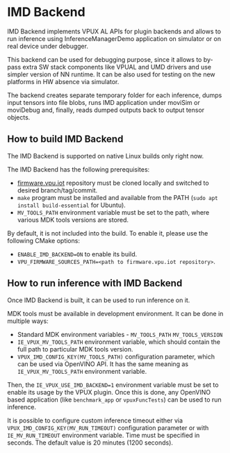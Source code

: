 # IMD Backend

IMD Backend implements VPUX AL APIs for plugin backends and allows to run inference using
InferenceManagerDemo application on simulator or on real device under debugger.

This backend can be used for debugging purpose, since it allows to by-pass extra SW stack components
like VPUAL and UMD drivers and use simpler version of NN runtime.
It can be also used for testing on the new platforms in HW absence via simulator.

The backend creates separate temporary folder for each inference, dumps input tensors into file blobs,
runs IMD application under moviSim or moviDebug and, finally, reads dumped outputs back to output tensor objects.

## How to build IMD Backend

The IMD Backend is supported on native Linux builds only right now.

The IMD Backend has the following prerequisites:

* [firmware.vpu.iot](https://github.com/intel-innersource/firmware.vpu.iot)
  repository must be cloned locally and switched to desired branch/tag/commit.
* `make` program must be installed and available from the PATH (`sudo apt install build-essential` for Ubuntu).
* `MV_TOOLS_PATH` environment variable must be set to the path, where various MDK tools versions are stored.

By default, it is not included into the build. To enable it, please use the following CMake options:

* `ENABLE_IMD_BACKEND=ON` to enable its build.
* `VPU_FIRMWARE_SOURCES_PATH=<path to firmware.vpu.iot repository>`.

## How to run inference with IMD Backend

Once IMD Backend is built, it can be used to run inference on it.

MDK tools must be available in development environment. It can be done in multiple ways:

* Standard MDK environment variables - `MV_TOOLS_PATH` `MV_TOOLS_VERSION`
* `IE_VPUX_MV_TOOLS_PATH` environment variable, which should contain the full path to particular MDK tools version.
* `VPUX_IMD_CONFIG_KEY(MV_TOOLS_PATH)` configuration parameter, which can be used via OpenVINO API.
  It has the same meaning as `IE_VPUX_MV_TOOLS_PATH` environment variable.

Then, the `IE_VPUX_USE_IMD_BACKEND=1` environment variable must be set to enable its usage by the VPUX plugin.
Once this is done, any OpenVINO based application (like `benchmark_app` or `vpuxFuncTests`) can be used to run inference.

It is possible to configure custom inference timeout either via `VPUX_IMD_CONFIG_KEY(MV_RUN_TIMEOUT)` configuration
parameter or with `IE_MV_RUN_TIMEOUT` environment variable. Time must be specified in seconds.
The default value is 20 minutes (1200 seconds).
